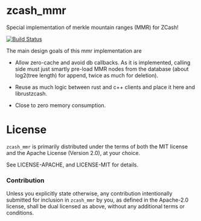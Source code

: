 # zcash_mmr

Special implementation of merkle mountain ranges (MMR) for ZCash!

[![Build Status](https://travis-ci.org/NikVolf/zcash-mmr.svg?branch=master)](https://travis-ci.org/NikVolf/zcash-mmr)

The main design goals of this mmr implementation are

- Allow zero-cache and avoid db callbacks. As it is implemented, calling side must just smartly pre-load MMR nodes from the database (about log2(tree length) for append, twice as much for deletion).

- Reuse as much logic between rust and c++ clients and place it here and librustzcash.

- Close to zero memory consumption.

# License

`zcash_mmr` is primarily distributed under the terms of both the MIT
license and the Apache License (Version 2.0), at your choice.

See LICENSE-APACHE, and LICENSE-MIT for details.

### Contribution

Unless you explicitly state otherwise, any contribution intentionally submitted
for inclusion in `zcash_mmr` by you, as defined in the Apache-2.0 license, shall be
dual licensed as above, without any additional terms or conditions.
